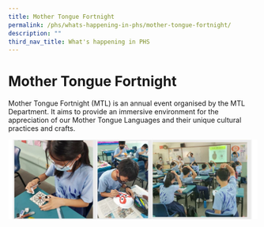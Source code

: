 ```yaml
---
title: Mother Tongue Fortnight
permalink: /phs/whats-happening-in-phs/mother-tongue-fortnight/
description: ""
third_nav_title: What's happening in PHS
---
```

# **Mother Tongue Fortnight**

Mother Tongue Fortnight (MTL) is an annual event organised by the MTL Department. It aims to provide an immersive environment for the appreciation of our Mother Tongue Languages and their unique cultural practices and crafts.

![](/images/MTFortnight.jpg)